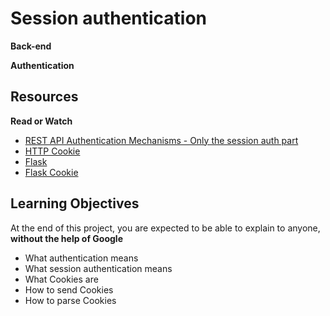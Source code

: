# Session authentication

**Back-end**

**Authentication**

## Resources

**Read or Watch**
- [REST API Authentication Mechanisms - Only the session auth part](https://www.youtube.com/watch?v=501dpx2IjGY)
- [HTTP Cookie](https://developer.mozilla.org/en-US/docs/Web/HTTP/Headers/Cookie)
- [Flask](https://palletsprojects.com/p/flask/)
- [Flask Cookie](https://flask.palletsprojects.com/en/1.1.x/quickstart/#cookies)

## Learning Objectives
At the end of this project, you are expected to be able to explain to anyone, **without the help of Google**
- What authentication means
- What session authentication means
- What Cookies are
- How to send Cookies
- How to parse Cookies